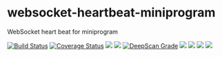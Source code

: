 # websocket-heartbeat-miniprogram
WebSocket heart beat for miniprogram

[![Build Status](https://travis-ci.org/zimv/websocket-heartbeat-miniprogram.svg?branch=master)](https://travis-ci.org/zimv/websocket-heartbeat-miniprogram)
[![Coverage Status](https://coveralls.io/repos/github/zimv/websocket-heartbeat-miniprogram/badge.svg?branch=master)](https://coveralls.io/github/zimv/websocket-heartbeat-miniprogram?branch=master)
<a href="https://www.npmjs.com/package/websocket-heartbeat-miniprogram" alt="NPM latest version"><img src="https://img.shields.io/npm/v/websocket-heartbeat-miniprogram.svg"></a>
<a href="https://npms.io/search?q=websocket-heartbeat-miniprogram" alt="NPM latest version"><img src="https://badges.npms.io/websocket-heartbeat-miniprogram.svg"></a>
<a href="https://deepscan.io/dashboard/#view=project&pid=3358&bid=29734"><img src="https://deepscan.io/api/projects/3358/branches/29734/badge/grade.svg" alt="DeepScan Grade"></a>
<a href="https://www.npmjs.com/package/websocket-heartbeat-miniprogram" alt="NPM total downloads"><img src="https://img.shields.io/npm/dt/websocket-heartbeat-miniprogram.svg"></a>
<a href="https://github.com/zimv/websocket-heartbeat-miniprogram" alt="Github stars"><img src="https://img.shields.io/github/stars/zimv/websocket-heartbeat-miniprogram.svg?style=social&label=Star"></a>
<a href="https://github.com/zimv/websocket-heartbeat-miniprogram" alt="Github forks"><img src="https://img.shields.io/github/forks/zimv/websocket-heartbeat-miniprogram.svg?style=social&label=Fork"></a>
<a href="https://github.com/zimv/websocket-heartbeat-miniprogram" alt="Github contributors"><img src="https://img.shields.io/github/contributors/zimv/websocket-heartbeat-miniprogram.svg"></a>
